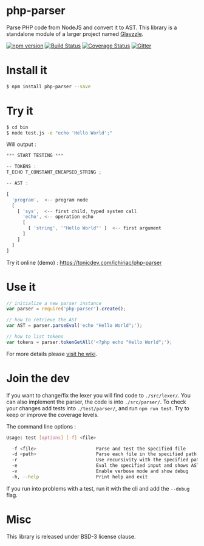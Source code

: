 php-parser
==========

Parse PHP code from NodeJS and convert it to AST. This library is a standalone module of a larger project named [Glayzzle](http://glayzzle.com).

[![npm version](https://badge.fury.io/js/php-parser.svg)](https://www.npmjs.com/package/php-parser)
[![Build Status](https://travis-ci.org/glayzzle/php-parser.svg)](https://travis-ci.org/glayzzle/php-parser)
[![Coverage Status](https://img.shields.io/coveralls/glayzzle/php-parser.svg)](https://coveralls.io/r/glayzzle/php-parser)
[![Gitter](https://img.shields.io/badge/GITTER-join%20chat-green.svg)](https://gitter.im/glayzzle/Lobby)


# Install it

```sh
$ npm install php-parser --save
```

# Try it

```sh
$ cd bin
$ node test.js -e "echo 'Hello World';"
```

Will output :
```js
*** START TESTING ***

-- TOKENS :
T_ECHO T_CONSTANT_ENCAPSED_STRING ;

-- AST :

[
  'program',  <-- program node
  [
    [ 'sys',  <-- first child, typed system call
      'echo', <-- operation echo
      [
        [ 'string', '"Hello World"' ]  <-- first argument
      ]
    ]
  ]
]
```

Try it online (demo) :
https://tonicdev.com/ichiriac/php-parser

# Use it

```js
// initialize a new parser instance
var parser = require('php-parser').create();

// how to retrieve the AST
var AST = parser.parseEval('echo "Hello World";');

// how to list tokens
var tokens = parser.tokenGetAll('<?php echo "Hello World";');
```

For more details please [visit he wiki](https://github.com/glayzzle/php-parser/wiki).

# Join the dev

If you want to change/fix the lexer you will find code to `./src/lexer/`.
You can also implement the parser, the code is into `./src/parser/`.
To check your changes add tests into `./test/parser/`, and run `npm run test`.
Try to keep or improve the coverage levels.

The command line options :

```sh
Usage: test [options] [-f] <file>

  -f <file>                      Parse and test the specified file
  -d <path>                      Parse each file in the specified path
  -r                             Use recursivity with the specified path
  -e                             Eval the specified input and shows AST
  -v                             Enable verbose mode and show debug
  -h, --help                     Print help and exit
```

If you run into problems with a test, run it with the cli and add the `--debug` flag.

# Misc

This library is released under BSD-3 license clause.
